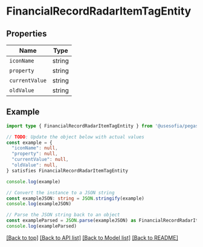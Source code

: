 
# FinancialRecordRadarItemTagEntity


## Properties

Name | Type
------------ | -------------
`iconName` | string
`property` | string
`currentValue` | string
`oldValue` | string

## Example

```typescript
import type { FinancialRecordRadarItemTagEntity } from '@usesofia/pegasus-core-api-sdk'

// TODO: Update the object below with actual values
const example = {
  "iconName": null,
  "property": null,
  "currentValue": null,
  "oldValue": null,
} satisfies FinancialRecordRadarItemTagEntity

console.log(example)

// Convert the instance to a JSON string
const exampleJSON: string = JSON.stringify(example)
console.log(exampleJSON)

// Parse the JSON string back to an object
const exampleParsed = JSON.parse(exampleJSON) as FinancialRecordRadarItemTagEntity
console.log(exampleParsed)
```

[[Back to top]](#) [[Back to API list]](../README.md#api-endpoints) [[Back to Model list]](../README.md#models) [[Back to README]](../README.md)



